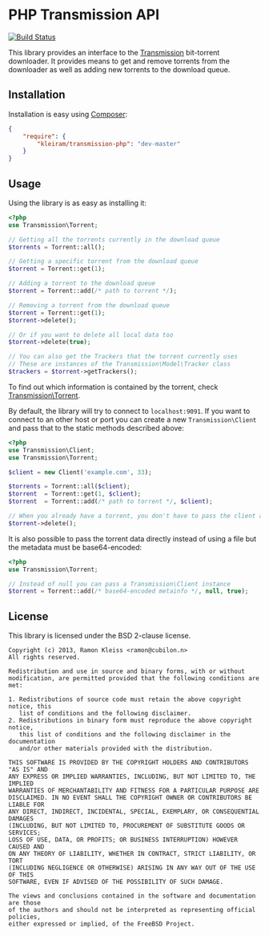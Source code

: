 # PHP Transmission API

[![Build Status](https://travis-ci.org/kleiram/transmission-php.png)](https://travis-ci.org/kleiram/transmission-php)

This library provides an interface to the [Transmission](http://transmissionbt.com)
bit-torrent downloader. It provides means to get and remove torrents from
the downloader as well as adding new torrents to the download queue.

## Installation

Installation is easy using [Composer](https://getcomposer.org):

```json
{
    "require": {
        "kleiram/transmission-php": "dev-master"
    }
}
```

## Usage

Using the library is as easy as installing it:

```php
<?php
use Transmission\Torrent;

// Getting all the torrents currently in the download queue
$torrents = Torrent::all();

// Getting a specific torrent from the download queue
$torrent = Torrent::get(1);

// Adding a torrent to the download queue
$torrent = Torrent::add(/* path to torrent */);

// Removing a torrent from the download queue
$torrent = Torrent::get(1);
$torrent->delete();

// Or if you want to delete all local data too
$torrent->delete(true);

// You can also get the Trackers that the torrent currently uses
// These are instances of the Transmission\Model\Tracker class
$trackers = $torrent->getTrackers();
```

To find out which information is contained by the torrent, check
[Transmission\Torrent](https://github.com/kleiram/transmission-php/tree/master/lib/Transmission/Torrent.php).

By default, the library will try to connect to `localhost:9091`. If you want to
connect to an other host or port you can create a new `Transmission\Client` and
pass that to the static methods described above:

```php
<?php
use Transmission\Client;
use Transmission\Torrent;

$client = new Client('example.com', 33);

$torrents = Torrent::all($client);
$torrent  = Torrent::get(1, $client);
$torrent  = Torrent::add(/* path to torrent */, $client);

// When you already have a torrent, you don't have to pass the client again
$torrent->delete();
```

It is also possible to pass the torrent data directly instead of using a file
but the metadata must be base64-encoded:

```php
<?php
use Transmission\Torrent;

// Instead of null you can pass a Transmission\Client instance
$torrent = Torrent::add(/* base64-encoded metainfo */, null, true);
```

## License

This library is licensed under the BSD 2-clause license.

    Copyright (c) 2013, Ramon Kleiss <ramon@cubilon.n>
    All rights reserved.

    Redistribution and use in source and binary forms, with or without
    modification, are permitted provided that the following conditions are met:

    1. Redistributions of source code must retain the above copyright notice, this
       list of conditions and the following disclaimer.
    2. Redistributions in binary form must reproduce the above copyright notice,
       this list of conditions and the following disclaimer in the documentation
       and/or other materials provided with the distribution.

    THIS SOFTWARE IS PROVIDED BY THE COPYRIGHT HOLDERS AND CONTRIBUTORS "AS IS" AND
    ANY EXPRESS OR IMPLIED WARRANTIES, INCLUDING, BUT NOT LIMITED TO, THE IMPLIED
    WARRANTIES OF MERCHANTABILITY AND FITNESS FOR A PARTICULAR PURPOSE ARE
    DISCLAIMED. IN NO EVENT SHALL THE COPYRIGHT OWNER OR CONTRIBUTORS BE LIABLE FOR
    ANY DIRECT, INDIRECT, INCIDENTAL, SPECIAL, EXEMPLARY, OR CONSEQUENTIAL DAMAGES
    (INCLUDING, BUT NOT LIMITED TO, PROCUREMENT OF SUBSTITUTE GOODS OR SERVICES;
    LOSS OF USE, DATA, OR PROFITS; OR BUSINESS INTERRUPTION) HOWEVER CAUSED AND
    ON ANY THEORY OF LIABILITY, WHETHER IN CONTRACT, STRICT LIABILITY, OR TORT
    (INCLUDING NEGLIGENCE OR OTHERWISE) ARISING IN ANY WAY OUT OF THE USE OF THIS
    SOFTWARE, EVEN IF ADVISED OF THE POSSIBILITY OF SUCH DAMAGE.

    The views and conclusions contained in the software and documentation are those
    of the authors and should not be interpreted as representing official policies,
    either expressed or implied, of the FreeBSD Project.

